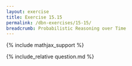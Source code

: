 ```yaml
---
layout: exercise
title: Exercise 15.15
permalink: /dbn-exercises/15-15/
breadcrumb: Probabilistic Reasoning over Time
---
```


{% include mathjax_support %}

<div><i class="arrow-up" data-chapter="dbn-exercises" data-exercise="ex_15" data-rating="0"></i></div>
{% include_relative question.md %}
